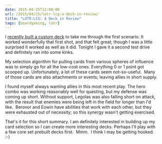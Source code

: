 ```yaml
---
date: 2015-04-25T12:00:00
url: /2015/04/25/lotr-lcg-a-deck-in-review/
title: "LOTR:LCG: A Deck in Review"
tags: [boardgaming, lotr]
---
```


I <a href="/2015/04/21/lotr-lcg-round-two/">recently built a custom deck</a> to take me through the first scenario.  It worked wonderfully that first shot, and that felt great; though I was a little surprised it worked as well as it did.  Tonight I gave it a second test drive and definitely ran into some kinks.

My selection algorithm for pulling cards from various spheres of influence was to simply go for all the low-cost ones.  Everything 0 or 1 point got scooped up.  Unfortunately, a lot of these cards seem not-so-useful.  Many of those cards are also attachments or events; leaving allies in short supply.

I found myself always wanting allies in this most recent play.  The hero combo was working reasonably well for questing, but my defense was coming up short.  Without support, Legolas was also falling short on attack, with the result that enemies were being left in the field for longer than I'd like.  Berovor and Eowin have abilities that work with each other, but they were exhausted out of necessity; so this synergy wasn't getting exercised.

That's it for this short summary.  I am definitely interested in building up my card selection so I can create more interesting decks.  Perhaps I'll play with a few core set prebuilt decks first.  Mmm.  I think I may be getting hooked. :-)